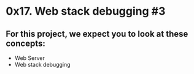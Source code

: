 # 0x17. Web stack debugging #3

## For this project, we expect you to look at these concepts:

* Web Server
* Web stack debugging
